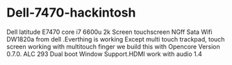 # Dell-7470-hackintosh
Dell latitude E7470 core i7 6600u 2k Screen touchscreen NGff Sata Wifi DW1820a from dell .Everthing is working Except multi touch trackpad, 
touch screen working with multitouch finger we build this with Opencore Version 0.7.0.
ALC 293 Dual boot Window Support.HDMI work with audio 1.4

